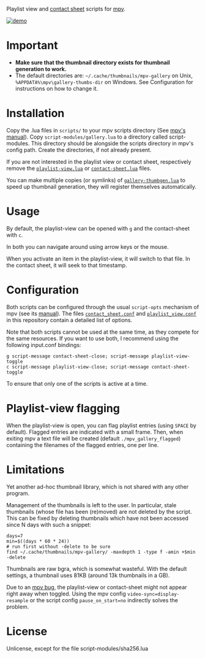 Playlist view and [contact sheet](https://en.wikipedia.org/wiki/Contact_print) scripts for [mpv](https://github.com/mpv-player/mpv).

[![demo](https://i.vimeocdn.com/video/811681643.jpg)](https://vimeo.com/358137972)

# Important

* **Make sure that the thumbnail directory exists for thumbnail generation to work.**
* The default directories are: `~/.cache/thumbnails/mpv-gallery` on Unix, `%APPDATA%\mpv\gallery-thumbs-dir` on Windows. See Configuration for instructions on how to change it.

# Installation

Copy the .lua files in `scripts/` to your mpv scripts directory (See [mpv's manual](https://mpv.io/manual/master/#files)). Copy `script-modules/gallery.lua` to a directory called script-modules. This directory should be alongside the scripts directory in mpv's config path. Create the directories, if not already present. 


If you are not interested in the playlist view or contact sheet, respectively remove the [`playlist-view.lua`](scripts/playlist-view.lua) or [`contact-sheet.lua`](scripts/contact-sheet.lua) files.

You can make multiple copies (or symlinks) of [`gallery-thumbgen.lua`](scripts/gallery-thumbgen.lua) to speed up thumbnail generation, they will register themselves automatically.

# Usage

By default, the playlist-view can be opened with `g` and the contact-sheet with `c`.

In both you can navigate around using arrow keys or the mouse.

When you activate an item in the playlist-view, it will switch to that file. In the contact sheet, it will seek to that timestamp.

# Configuration

Both scripts can be configured through the usual `script-opts` mechanism of mpv (see its [manual](https://mpv.io/manual/master/#files)). The files [`contact_sheet.conf`](script-opts/contact_sheet.conf) and [`playlist_view.conf`](script-opts/playlist_view.conf) in this repository contain a detailed list of options.

Note that both scripts cannot be used at the same time, as they compete for the same resources. If you want to use both, I recommend using the following input.conf bindings:
```
g script-message contact-sheet-close; script-message playlist-view-toggle
c script-message playlist-view-close; script-message contact-sheet-toggle
```
To ensure that only one of the scripts is active at a time.

# Playlist-view flagging

When the playlist-view is open, you can flag playlist entries (using `SPACE` by default). Flagged entries are indicated with a small frame. Then, when exiting mpv a text file will be created (default `./mpv_gallery_flagged`) containing the filenames of the flagged entries, one per line.

# Limitations

Yet another ad-hoc thumbnail library, which is not shared with any other program.

Management of the thumbnails is left to the user. In particular, stale thumbnails (whose file has been (re)moved) are not deleted by the script. This can be fixed by deleting thumbnails which have not been accessed since N days with such a snippet:
```
days=7
min=$((days * 60 * 24))
# run first without -delete to be sure
find ~/.cache/thumbnails/mpv-gallery/ -maxdepth 1 -type f -amin +$min -delete
```

Thumbnails are raw bgra, which is somewhat wasteful. With the default settings, a thumbnail uses 81KB (around 13k thumbnails in a GB).

Due to an [mpv bug](https://github.com/mpv-player/mpv/issues/8350), the playlist-view or contact-sheet might not appear right away when toggled. Using the mpv config `video-sync=display-resample` or the script config `pause_on_start=no` indirectly solves the problem.

# License

Unlicense, except for the file script-modules/sha256.lua
